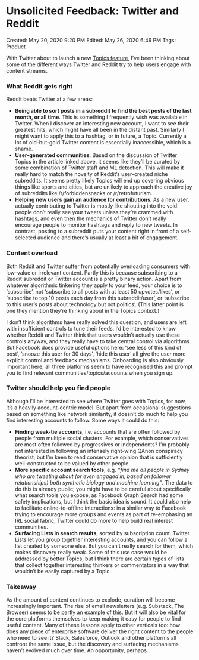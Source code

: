 # Unsolicited Feedback: Twitter and Reddit

Created: May 20, 2020 9:20 PM
Edited: May 26, 2020 6:46 PM
Tags: Product

With Twitter about to launch a new [Topics feature](https://www.fastcompany.com/90446827/twitters-big-bet-on-topics-and-lists-is-just-getting-started), I’ve been thinking about some of the different ways Twitter and Reddit try to help users engage with content streams.

### What Reddit gets right

Reddit beats Twitter at a few areas:

- **Being able to sort posts in a subreddit to find the best posts of the last month, or all time**. This is something I frequently wish was available in Twitter. When I discover an interesting new account, I want to see their greatest hits, which might have all been in the distant past. Similarly I might want to apply this to a hashtag, or in future, a Topic. Currently a lot of old-but-gold Twitter content is essentially inaccessible, which is a shame.
- **User-generated communities**. Based on the discussion of Twitter Topics in the article linked above, it seems like they’ll be curated by some combination of Twitter staff and ML detection. This will make it really hard to match the novelty of Reddit’s user-created niche subreddits. It seems pretty likely Topics will end up covering obvious things like sports and cities, but are unlikely to approach the creative joy of subreddits like /r/forbiddensnacks or /r/retrofuturism.
- **Helping new users gain an audience for contributions**. As a new user, actually contributing to Twitter is mostly like shouting into the void: people don’t really see your tweets unless they’re crammed with hashtags, and even then the mechanics of Twitter don’t really encourage people to monitor hashtags and reply to new tweets. In contrast, posting to a subreddit puts your content right in front of a self-selected audience and there’s usually at least a bit of engagement.

### Content overload

Both Reddit and Twitter suffer from potentially overloading consumers with low-value or irrelevant content. Partly this is because subscribing to a Reddit subreddit or Twitter account is a pretty binary action. Apart from whatever algorithmic tinkering they apply to your feed, your choice is to ‘subscribe’, not ‘subscribe to all posts with at least 50 upvotes/likes’, or ‘subscribe to top 10 posts each day from this subreddit/user’, or ‘subscribe to this user’s posts about technology but not politics’. (This latter point is one they mention they’re thinking about in the Topics context.)

I don’t think algorithms have really solved this question, and users are left with insufficient controls to tune their feeds. I’d be interested to know whether Reddit and Twitter think that users wouldn’t actually use these controls anyway, and they really have to take central control via algorithms. But Facebook does provide useful options here: ‘see less of this kind of post’, ‘snooze this user for 30 days’, ‘hide this user’ all give the user more explicit control and feedback mechanisms. Onboarding is also obviously important here; all three platforms seem to have recognised this and prompt you to find relevant communities/topics/accounts when you sign up.

### Twitter should help you find people

Although I’ll be interested to see where Twitter goes with Topics, for now, it’s a heavily account-centric model. But apart from occasional suggestions based on something like network similarity, it doesn’t do much to help you find interesting accounts to follow. Some ways it could do this:

- **Finding weak-tie accounts**, i.e. accounts that are often followed by people from multiple social clusters. For example, which conservatives are most often followed by progressives or independents? I’m probably not interested in following an intensely right-wing QAnon conspiracy theorist, but I’m keen to read conservative opinion that is sufficiently well-constructed to be valued by other people.
- **More specific account search tools**, e.g. *“find me all people in Sydney who are tweeting about (or even engaged in, based on follower relationships) both synthetic biology and machine learning”*. The data to do this is already public; you might have to be careful about specifically what search tools you expose, as Facebook Graph Search had some safety implications, but I think the basic idea is sound. It could also help to facilitate online-to-offline interactions: in a similar way to Facebook trying to encourage more groups and events as part of re-emphasing an IRL social fabric, Twitter could do more to help build real interest communities.
- **Surfacing Lists in search results**, sorted by subscription count. Twitter Lists let you group together interesting accounts, and you can follow a list created by someone else. But you can’t really search for them, which makes discovery really weak. Some of this use case would be addressed by better Topics, but I think there are certain types of lists that collect together interesting thinkers or commentators in a way that wouldn’t be easily captured by a Topic.

### Takeaway

As the amount of content continues to explode, curation will become increasingly important. The rise of email newsletters (e.g. Substack, The Browser) seems to be partly an example of this. But it will also be vital for the core platforms themselves to keep making it easy for people to find useful content. Many of these lessons apply to other verticals too: how does any piece of enterprise software deliver the right content to the people who need to see it? Slack, Salesforce, Outlook and other platforms all confront the same issue, but the discovery and surfacing mechanisms haven’t evolved much over time. An opportunity, perhaps.